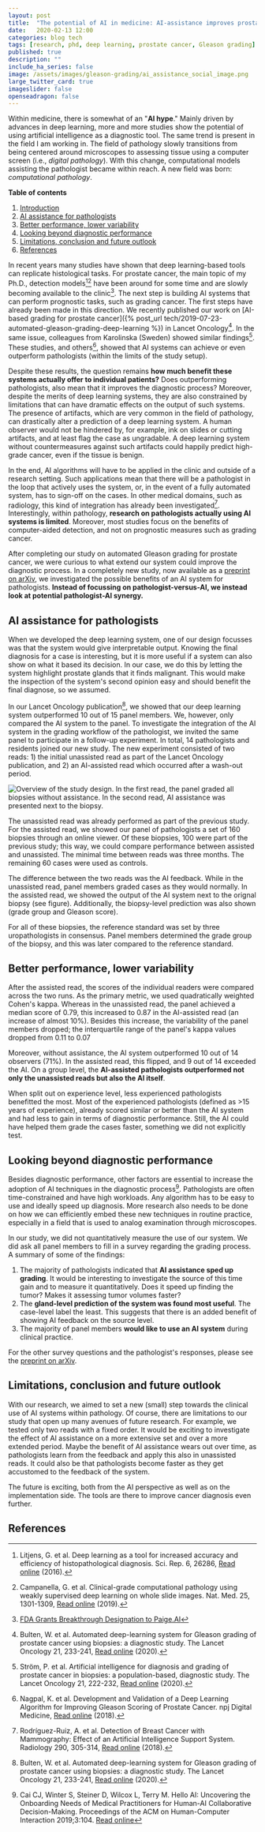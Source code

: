 ```yaml
---
layout: post
title:  "The potential of AI in medicine: AI-assistance improves prostate cancer grading"
date:   2020-02-13 12:00
categories: blog tech
tags: [research, phd, deep learning, prostate cancer, Gleason grading]
published: true
description: ""
include_ha_series: false
image: /assets/images/gleason-grading/ai_assistance_social_image.png
large_twitter_card: true
imageslider: false
openseadragon: false
---
```


<a name="introduction"></a>
Within medicine, there is somewhat of an "**AI hype**." Mainly driven by advances in deep learning, more and more studies show the potential of using artificial intelligence as a diagnostic tool. The same trend is present in the field I am working in. The field of pathology slowly transitions from being centered around microscopes to assessing tissue using a computer screen (i.e., _digital pathology_). With this change, computational models assisting the pathologist became within reach. A new field was born: _computational pathology_.


<div class="toc-container">
<b>Table of contents</b>
<ol>
<li><a href="#introduction">Introduction</a></li>
<li><a href="#ai-assistance">AI assistance for pathologists</a></li>
<li><a href="#better-performance">Better performance, lower variability</a></li>
<li><a href="#beyond-diagnostic-performance">Looking beyond diagnostic performance</a></li>
<li><a href="#discussion">Limitations, conclusion and future outlook</a></li>
<li><a href="#references">References</a></li>
</ol>
</div>

In recent years many studies have shown that deep learning-based tools can replicate histological tasks. For prostate cancer, the main topic of my Ph.D., detection models[^pca1][^pca2] have been around for some time and are slowly becoming available to the clinic[^paige]. The next step is building AI systems that can perform prognostic tasks, such as grading cancer. The first steps have already been made in this direction. We recently published our work on [AI-based grading for prostate cancer]({% post_url tech/2019-07-23-automated-gleason-grading-deep-learning %}) in Lancet Oncology[^gl1]. In the same issue, colleagues from Karolinska (Sweden) showed similar findings[^gl2]. These studies, and others[^gl3], showed that AI systems can achieve or even outperform pathologists (within the limits of the study setup).

Despite these results, the question remains **how much benefit these systems actually offer to individual patients?** Does outperforming pathologists, also mean that it improves the diagnostic process? Moreover, despite the merits of deep learning systems, they are also constrained by limitations that can have dramatic effects on the output of such systems. The presence of artifacts, which are very common in the field of pathology, can drastically alter a prediction of a deep learning system. A human observer would not be hindered by, for example, ink on slides or cutting artifacts, and at least flag the case as ungradable. A deep learning system without countermeasures against such artifacts could happily predict high-grade cancer, even if the tissue is benign.

In the end, AI algorithms will have to be applied in the clinic and outside of a research setting. Such applications mean that there will be a pathologist in the loop that actively uses the system, or, in the event of a fully automated system, has to sign-off on the cases. In other medical domains, such as radiology, this kind of integration has already been investigated[^rad1]. Interestingly, within pathology, **research on pathologists actually using AI systems is limited**. Moreover, most studies focus on the benefits of computer-aided detection, and not on prognostic measures such as grading cancer.

After completing our study on automated Gleason grading for prostate cancer, we were curious to what extend our system could improve the diagnostic process. In a completely new study, now available as a [preprint on arXiv](https://arxiv.org/abs/2002.04500), we investigated the possible benefits of an AI system for pathologists. **Instead of focussing on pathologist-versus-AI, we instead look at potential pathologist-AI synergy.**

<a name="ai-assistance"></a>
## AI assistance for pathologists

When we developed the deep learning system, one of our design focusses was that the system would give interpretable output. Knowing the final diagnosis for a case is interesting, but it is more useful if a system can also show on what it based its decision. In our case, we do this by letting the system highlight prostate glands that it finds malignant. This would make the inspection of the system's second opinion easy and should benefit the final diagnose, so we assumed.

In our Lancet Oncology publication[^gl1], we showed that our deep learning system outperformed 10 out of 15 panel members. We, however, only compared the AI system to the panel. To investigate the integration of the AI system in the grading workflow of the pathologist, we invited the same panel to participate in a follow-up experiment. In total, 14 pathologists and residents joined our new study. The new experiment consisted of two reads: 1) the initial unassisted read as part of the Lancet Oncology publication, and 2) an AI-assisted read which occurred after a wash-out period.

<img data-src="/assets/images/gleason-grading/ai_assistance_study_setup.png" style="max-width: 100%;" alt="Overview of the study design. In the first read, the panel graded all biopsies without assistance. In the second read, AI assistance was presented next to the biopsy." class="lazyload">

The unassisted read was already performed as part of the previous study. For the assisted read, we showed our panel of pathologists a set of 160 biopsies through an online viewer. Of these biopsies, 100 were part of the previous study; this way, we could compare performance between assisted and unassisted. The minimal time between reads was three months. The remaining 60 cases were used as controls.

The difference between the two reads was the AI feedback. While in the unassisted read, panel members graded cases as they would normally. In the assisted read, we showed the output of the AI system next to the orignal biopsy (see figure). Additionally, the biopsy-level prediction was also shown (grade group and Gleason score).

For all of these biopsies, the reference standard was set by three uropathologists in consensus. Panel members determined the grade group of the biopsy, and this was later compared to the reference standard. 

<a name="better-performance"></a>
## Better performance, lower variability

After the assisted read, the scores of the individual readers were compared across the two runs. As the primary metric, we used quadratically weighted Cohen's kappa. Whereas in the unassisted read, the panel achieved a median score of 0.79, this increased to 0.87 in the AI-assisted read (an increase of almost 10%). Besides this increase, the variability of the panel members dropped; the interquartile range of the panel's kappa values dropped from 0.11 to 0.07

Moreover, without assistance, the AI system outperformed 10 out of 14 observers (71%). In the assisted read, this flipped, and 9 out of 14 exceeded the AI. On a group level, the **AI-assisted pathologists outperformed not only the unassisted reads but also the AI itself**.

When split out on experience level, less experienced pathologists benefitted the most. Most of the experienced pathologists (defined as >15 years of experience), already scored similar or better than the AI system and had less to gain in terms of diagnostic performance. Still, the AI could have helped them grade the cases faster, something we did not explicitly test.

<a name="beyond-diagnostic-performance"></a>
## Looking beyond diagnostic performance

Besides diagnostic performance, other factors are essential to increase the adoption of AI techniques in the diagnostic process[^helloai]. Pathologists are often time-constrained and have high workloads. Any algorithm has to be easy to use and ideally speed up diagnosis. More research also needs to be done on how we can efficiently embed these new techniques in routine practice, especially in a field that is used to analog examination through microscopes.

In our study, we did not quantitatively measure the use of our system. We did ask all panel members to fill in a survey regarding the grading process. A summary of some of the findings:

1. The majority of pathologists indicated that **AI assistance sped up grading**. It would be interesting to investigate the source of this time gain and to measure it quantitatively. Does it speed up finding the tumor? Makes it assessing tumor volumes faster?
2. The **gland-level prediction of the system was found most useful**. The case-level label the least. This suggests that there is an added benefit of showing AI feedback on the source level.
3. The majority of panel members **would like to use an AI system** during clinical practice.

For the other survey questions and the pathologist's responses, please see the [preprint on arXiv](https://arxiv.org/abs/2002.04500).

<a name="discussion"></a>
## Limitations, conclusion and future outlook

With our research, we aimed to set a new (small) step towards the clinical use of AI systems within pathology. Of course, there are limitations to our study that open up many avenues of future research. For example, we tested only two reads with a fixed order. It would be exciting to investigate the effect of AI assistance on a more extensive set and over a more extended period. Maybe the benefit of AI assistance wears out over time, as pathologists learn from the feedback and apply this also in unassisted reads. It could also be that pathologists become faster as they get accustomed to the feedback of the system.

The future is exciting, both from the AI perspective as well as on the implementation side. The tools are there to improve cancer diagnosis even further.

## References

[^pca1]: Litjens, G. et al. Deep learning as a tool for increased accuracy and efficiency of histopathological diagnosis. Sci. Rep. 6, 26286, [Read online](https://doi.org/10.1038/srep26286) (2016).
[^pca2]: Campanella, G. et al. Clinical-grade computational pathology using weakly supervised deep learning on whole slide images. Nat. Med. 25, 1301-1309, [Read online](https://doi.org/10.1038/s41591-019-0508-1) (2019).
[^paige]: [FDA Grants Breakthrough Designation to Paige.AI](https://www.businesswire.com/news/home/20190307005205/en/FDA-Grants-Breakthrough-Designation-Paige.AI)
[^gl1]: Bulten, W. et al. Automated deep-learning system for Gleason grading of prostate cancer using biopsies: a diagnostic study. The Lancet Oncology 21, 233-241, [Read online](https://doi.org/10.1016/S1470-2045(19)30739-9) (2020).
[^gl2]: Ström, P. et al. Artificial intelligence for diagnosis and grading of prostate cancer in biopsies: a population-based, diagnostic study. The Lancet Oncology 21, 222-232, [Read online](https://doi.org/10.1016/S1470-2045(19)30738-7) (2020).
[^gl3]: Nagpal, K. et al. Development and Validation of a Deep Learning Algorithm for Improving Gleason Scoring of Prostate Cancer. npj Digital Medicine, [Read online](https://doi.org/10.1038/s41746-019-0112-2) (2018).
[^rad1]: Rodríguez-Ruiz, A. et al. Detection of Breast Cancer with Mammography: Effect of an Artificial Intelligence Support System. Radiology 290, 305-314, [Read online](https://doi.org/10.1148/radiol.2018181371) (2018).
[^helloai]: Cai CJ, Winter S, Steiner D, Wilcox L, Terry M. Hello AI: Uncovering the Onboarding Needs of Medical Practitioners for Human-AI Collaborative Decision-Making. Proceedings of the ACM on Human-Computer Interaction 2019;3:104. [Read online](https://dl.acm.org/doi/pdf/10.1145/3359206)